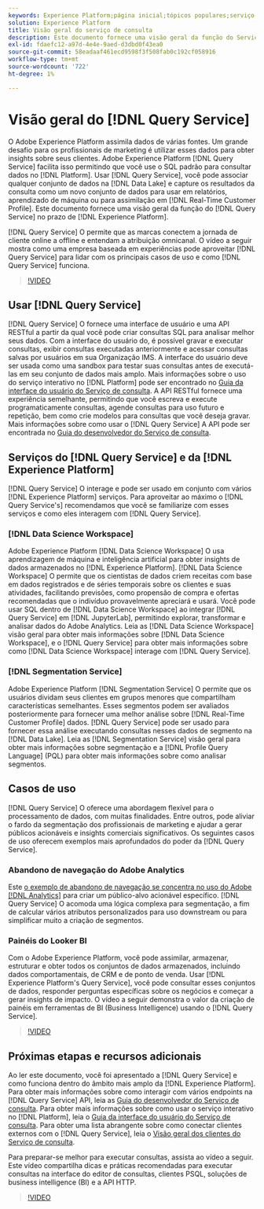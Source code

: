 ```yaml
---
keywords: Experience Platform;página inicial;tópicos populares;serviço de consulta;serviço de consulta;consulta;;home;popular topics;query service;Query service;query
solution: Experience Platform
title: Visão geral do serviço de consulta
description: Este documento fornece uma visão geral da função do Serviço de consulta no Experience Platform.
exl-id: fdaefc12-a97d-4e4e-9aed-d3dbd0f43ea0
source-git-commit: 58eadaaf461ecd9598f3f508fab0c192cf058916
workflow-type: tm+mt
source-wordcount: '722'
ht-degree: 1%

---
```


# Visão geral do [!DNL Query Service]

O Adobe Experience Platform assimila dados de várias fontes. Um grande desafio para os profissionais de marketing é utilizar esses dados para obter insights sobre seus clientes. Adobe Experience Platform [!DNL Query Service] facilita isso permitindo que você use o SQL padrão para consultar dados no [!DNL Platform]. Usar [!DNL Query Service], você pode associar qualquer conjunto de dados na [!DNL Data Lake] e capture os resultados da consulta como um novo conjunto de dados para usar em relatórios, aprendizado de máquina ou para assimilação em [!DNL Real-Time Customer Profile]. Este documento fornece uma visão geral da função do [!DNL Query Service] no prazo de [!DNL Experience Platform].

[!DNL Query Service] O permite que as marcas conectem a jornada de cliente online a offline e entendam a atribuição omnicanal. O vídeo a seguir mostra como uma empresa baseada em experiências pode aproveitar [!DNL Query Service] para lidar com os principais casos de uso e como [!DNL Query Service] funciona.

>[!VIDEO](https://video.tv.adobe.com/v/29795?quality=12&learn=on)

## Usar [!DNL Query Service]

[!DNL Query Service] O fornece uma interface de usuário e uma API RESTful a partir da qual você pode criar consultas SQL para analisar melhor seus dados. Com a interface do usuário do, é possível gravar e executar consultas, exibir consultas executadas anteriormente e acessar consultas salvas por usuários em sua Organização IMS. A interface do usuário deve ser usada como uma sandbox para testar suas consultas antes de executá-las em seu conjunto de dados mais amplo. Mais informações sobre o uso do serviço interativo no [!DNL Platform] pode ser encontrado no [Guia da interface do usuário do Serviço de consulta](ui/overview.md). A API RESTful fornece uma experiência semelhante, permitindo que você escreva e execute programaticamente consultas, agende consultas para uso futuro e repetição, bem como crie modelos para consultas que você deseja gravar. Mais informações sobre como usar o [!DNL Query Service] A API pode ser encontrada no [Guia do desenvolvedor do Serviço de consulta](api/getting-started.md).

## Serviços do [!DNL Query Service] e da [!DNL Experience Platform]

[!DNL Query Service] O interage e pode ser usado em conjunto com vários [!DNL Experience Platform] serviços. Para aproveitar ao máximo o [!DNL Query Service's] recomendamos que você se familiarize com esses serviços e como eles interagem com [!DNL Query Service].

### [!DNL Data Science Workspace]

Adobe Experience Platform [!DNL Data Science Workspace] O usa aprendizagem de máquina e inteligência artificial para obter insights de dados armazenados no [!DNL Experience Platform]. [!DNL Data Science Workspace] O permite que os cientistas de dados criem receitas com base em dados registrados e de séries temporais sobre os clientes e suas atividades, facilitando previsões, como propensão de compra e ofertas recomendadas que o indivíduo provavelmente apreciará e usará. Você pode usar SQL dentro de [!DNL Data Science Workspace] ao integrar [!DNL Query Service] em [!DNL JupyterLab], permitindo explorar, transformar e analisar dados do Adobe Analytics. Leia as [!DNL Data Science Workspace] visão geral para obter mais informações sobre [!DNL Data Science Workspace], e o [!DNL Query Service] para obter mais informações sobre como [!DNL Data Science Workspace] interage com [!DNL Query Service].

### [!DNL Segmentation Service]

Adobe Experience Platform [!DNL Segmentation Service] O permite que os usuários dividam seus clientes em grupos menores que compartilham características semelhantes. Esses segmentos podem ser avaliados posteriormente para fornecer uma melhor análise sobre [!DNL Real-Time Customer Profile] dados. [!DNL Query Service] pode ser usado para fornecer essa análise executando consultas nesses dados de segmento na [!DNL Data Lake]. Leia as [!DNL Segmentation Service] visão geral para obter mais informações sobre segmentação e a [!DNL Profile Query Language] (PQL) para obter mais informações sobre como analisar segmentos.

## Casos de uso

[!DNL Query Service] O oferece uma abordagem flexível para o processamento de dados, com muitas finalidades. Entre outros, pode aliviar o fardo da segmentação dos profissionais de marketing e ajudar a gerar públicos acionáveis e insights comerciais significativos. Os seguintes casos de uso oferecem exemplos mais aprofundados do poder da [!DNL Query Service].

### Abandono de navegação do Adobe Analytics

Este [o exemplo de abandono de navegação se concentra no uso do Adobe [!DNL Analytics]](./use-cases/abandoned-browse.md) para criar um público-alvo acionável específico. [!DNL Query Service] O acomoda uma lógica complexa para segmentação, a fim de calcular vários atributos personalizados para uso downstream ou para simplificar muito a criação de segmentos.

### Painéis do Looker BI

Com o Adobe Experience Platform, você pode assimilar, armazenar, estruturar e obter todos os conjuntos de dados armazenados, incluindo dados comportamentais, de CRM e de ponto de venda. Usar [!DNL Experience Platform's Query Service], você pode consultar esses conjuntos de dados, responder perguntas específicas sobre os negócios e começar a gerar insights de impacto. O vídeo a seguir demonstra o valor da criação de painéis em ferramentas de BI (Business Intelligence) usando o [!DNL Query Service].

>[!VIDEO](https://video.tv.adobe.com/v/28981?quality=12&learn=on)

## Próximas etapas e recursos adicionais

Ao ler este documento, você foi apresentado a [!DNL Query Service] e como funciona dentro do âmbito mais amplo da [!DNL Experience Platform]. Para obter mais informações sobre como interagir com vários endpoints na [!DNL Query Service] API, leia as [Guia do desenvolvedor do Serviço de consulta](api/getting-started.md). Para obter mais informações sobre como usar o serviço interativo no [!DNL Platform], leia o [Guia da interface do usuário do Serviço de consulta](ui/overview.md). Para obter uma lista abrangente sobre como conectar clientes externos com o [!DNL Query Service], leia o [Visão geral dos clientes do Serviço de consulta](clients/overview.md).

Para preparar-se melhor para executar consultas, assista ao vídeo a seguir. Este vídeo compartilha dicas e práticas recomendadas para executar consultas na interface do editor de consultas, clientes PSQL, soluções de business intelligence (BI) e a API HTTP.

>[!VIDEO](https://video.tv.adobe.com/v/29811?quality=12&learn=on)
